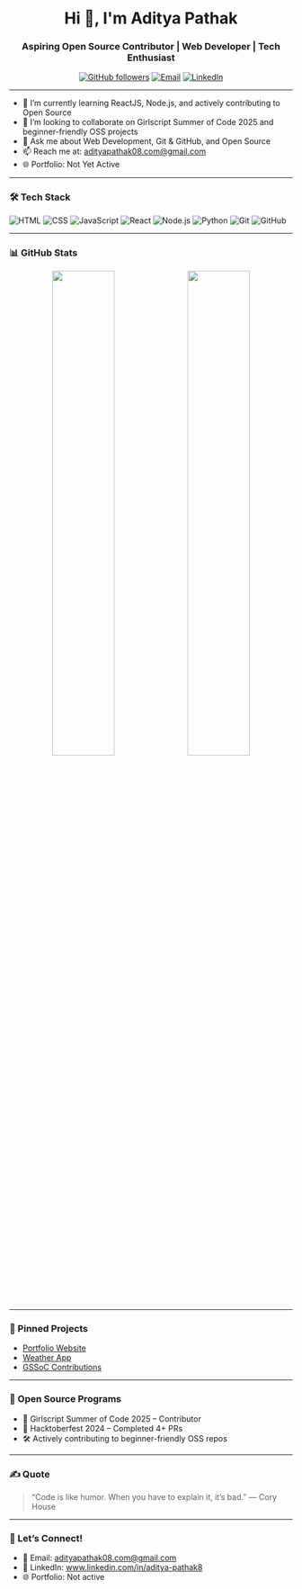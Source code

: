 
<h1 align="center">Hi 👋, I'm Aditya Pathak</h1>
<h3 align="center">Aspiring Open Source Contributor | Web Developer | Tech Enthusiast</h3>

<p align="center">
  <a href="https://github.com/pathakaditya8"><img src="https://img.shields.io/github/followers/pathakaditya8?label=Follow&style=social" alt="GitHub followers"></a>
  <a href="mailto:your.email@example.com"><img src="https://img.shields.io/badge/Email-D14836?style=flat&logo=gmail&logoColor=white" alt="Email"></a>
  <a href="https://www.linkedin.com/in/aditya-pathak8"><img src="https://img.shields.io/badge/LinkedIn-blue?style=flat&logo=linkedin&logoColor=white" alt="LinkedIn"></a>
</p>

---

- 🌱 I’m currently learning ReactJS, Node.js, and actively contributing to Open Source
- 👯 I’m looking to collaborate on Girlscript Summer of Code 2025 and beginner-friendly OSS projects
- 💬 Ask me about Web Development, Git & GitHub, and Open Source
- 📫 Reach me at: adityapathak08.com@gmail.com
- 🌐 Portfolio: Not Yet Active

---

### 🛠️ Tech Stack
![HTML](https://img.shields.io/badge/HTML5-E34F26?style=flat&logo=html5&logoColor=white)
![CSS](https://img.shields.io/badge/CSS3-1572B6?style=flat&logo=css3&logoColor=white)
![JavaScript](https://img.shields.io/badge/JavaScript-F7DF1E?style=flat&logo=javascript&logoColor=black)
![React](https://img.shields.io/badge/React-20232A?style=flat&logo=react&logoColor=61DAFB)
![Node.js](https://img.shields.io/badge/Node.js-339933?style=flat&logo=nodedotjs&logoColor=white)
![Python](https://img.shields.io/badge/Python-3776AB?style=flat&logo=python&logoColor=white)
![Git](https://img.shields.io/badge/Git-F05032?style=flat&logo=git&logoColor=white)
![GitHub](https://img.shields.io/badge/GitHub-181717?style=flat&logo=github&logoColor=white)

---

### 📊 GitHub Stats

<p align="center">
  <img src="https://github-readme-stats.vercel.app/api?username=pathakaditya8&show_icons=true&theme=tokyonight" width="47%" />
  <img src="https://streak-stats.demolab.com/?user=pathakaditya8&theme=tokyonight" width="47%" />
</p>

---

### 📌 Pinned Projects
- [Portfolio Website](https://github.com/pathakaditya8/portfolio)
- [Weather App](https://github.com/pathakaditya8/weather_flask_app)
- [GSSoC Contributions](https://github.com/pathakaditya8/gssoc-projects)

---

### 🌱 Open Source Programs
- 🌟 Girlscript Summer of Code 2025 – Contributor
- 🎃 Hacktoberfest 2024 – Completed 4+ PRs
- 🛠️ Actively contributing to beginner-friendly OSS repos

---

### ✍️ Quote
> “Code is like humor. When you have to explain it, it’s bad.” — Cory House

---

### 🤝 Let’s Connect!
- 📧 Email: adityapathak08.com@gmail.com
- 💼 LinkedIn: www.linkedin.com/in/aditya-pathak8
- 🌐 Portfolio: Not active
